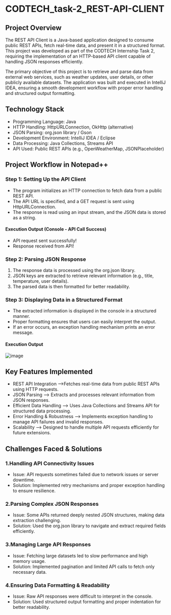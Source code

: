 # CODTECH_task-2_REST-API-CLIENT
## Project Overview
The REST API Client is a Java-based application designed to consume public REST APIs, fetch real-time data, and present it in a structured format. This project was developed as part of the CODTECH Internship Task 2, requiring the implementation of an HTTP-based API client capable of handling JSON responses efficiently.

The primary objective of this project is to retrieve and parse data from external web services, such as weather updates, user details, or other publicly available datasets. The application was built and executed in IntelliJ IDEA, ensuring a smooth development workflow with proper error handling and structured output formatting.

## Technology Stack
- Programming Language: Java
- HTTP Handling: HttpURLConnection, OkHttp (alternative)
- JSON Parsing: org.json library / Gson
- Development Environment: IntelliJ IDEA / Eclipse
-  Data Processing: Java Collections, Streams API
-  API Used: Public REST APIs (e.g., OpenWeatherMap, JSONPlaceholder)

## Project Workflow in Notepad++
### Step 1: Setting Up the API Client
- The program initializes an HTTP connection to fetch data from a public REST API.
- The API URL is specified, and a GET request is sent using HttpURLConnection.
- The response is read using an input stream, and the JSON data is stored as a string.
#### Execution Output (Console - API Call Success)
- API request sent successfully!
- Response received from API!

### Step 2: Parsing JSON Response
1. The response data is processed using the org.json library.
2. JSON keys are extracted to retrieve relevant information (e.g., title, temperature, user details).
3. The parsed data is then formatted for better readability.

### Step 3: Displaying Data in a Structured Format
- The extracted information is displayed in the console in a structured manner.
- Proper formatting ensures that users can easily interpret the output.
- If an error occurs, an exception handling mechanism prints an error message.

#### Execution Output
![image](https://github.com/user-attachments/assets/41ca2d27-ad91-431f-be9e-e4c1694dea2c)

## Key Features Implemented
- REST API Integration –>Fetches real-time data from public REST APIs using HTTP requests.
- JSON Parsing –> Extracts and processes relevant information from JSON responses.
- Efficient Data Handling –> Uses Java Collections and Streams API for structured data processing.
- Error Handling & Robustness –> Implements exception handling to manage API failures and invalid responses.
- Scalability –> Designed to handle multiple API requests efficiently for future extensions.

## Challenges Faced & Solutions
### 1.Handling API Connectivity Issues
- Issue: API requests sometimes failed due to network issues or server downtime.
- Solution: Implemented retry mechanisms and proper exception handling to ensure resilience.

### 2.Parsing Complex JSON Responses
- Issue: Some APIs returned deeply nested JSON structures, making data extraction challenging.
- Solution: Used the org.json library to navigate and extract required fields efficiently.

### 3.Managing Large API Responses
- Issue: Fetching large datasets led to slow performance and high memory usage.
- Solution: Implemented pagination and limited API calls to fetch only necessary data.

### 4.Ensuring Data Formatting & Readability
- Issue: Raw API responses were difficult to interpret in the console.
- Solution: Used structured output formatting and proper indentation for better readability.

